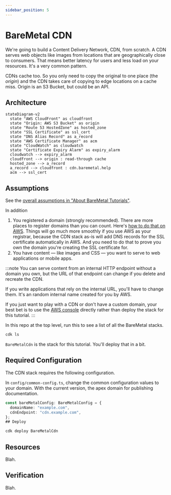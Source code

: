 ```yaml
---
sidebar_position: 5
---
```


# BareMetal CDN

We're going to build a Content Delivery Network, CDN, from scratch. A CDN serves web objects like images from locations that are geographically close to consumers. That means better latency for users and less load on your resources. It's a very common pattern.

CDNs cache too. So you only need to copy the original to one place (the _origin_) and the CDN takes care of copying to edge locations on a cache miss. Origin is an S3 Bucket, but could be an API.

## Architecture

```mermaid
stateDiagram-v2
  state "AWS CloudFront" as cloudfront
  state "Origin: AWS S3 Bucket" as origin
  state "Route 53 HostedZone" as hosted_zone
  state "SSL Certificate" as ssl_cert
  state "DNS Alias Record" as a_record
  state "AWS Certificate Manager" as acm
  state "CloudWatch" as cloudwatch
  state "Certificate Expiry Alarm" as expiry_alarm
  cloudwatch --> expiry_alarm
  cloudfront --> origin : read-through cache
  hosted_zone --> a_record
  a_record --> cloudfront : cdn.baremetal.help
  acm --> ssl_cert
```

## Assumptions

See the [overall assumptions in "About BareMetal Tutorials"](intro#overall-assumptions).

In addition
1. You registered a domain (strongly recommended). There are more places to register domains than you can count. Here's [how to do that on AWS](https://docs.aws.amazon.com/Route53/latest/DeveloperGuide/domain-register.html). Things will go much more smoothly if you use AWS as your registrar, because the CDN stack as-is will add DNS records for the SSL certificate automatically in AWS. And you need to do that to prove you own the domain you're creating the SSL certificate for.
2. You have content — like images and CSS — you want to serve to web applications or mobile apps.

:::note
You can serve content from an internal HTTP endpoint without a domain you own, but the URL of that endpoint can change if you delete and recreate the CDN.

If you write applications that rely on the internal URL, you'll have to change them.
It's an random internal name created for you by AWS.

If you just want to play with a CDN or don't have a custom domain, your best bet is to use the [AWS console](https://aws.amazon.com/cloudfront/) directly rather than deploy the stack for this tutorial.
:::

In this repo at the top level, run this to see a list of all the BareMetal stacks.

```bash
cdk ls
```

`BareMetalCdn` is the stack for this tutorial. You'll deploy that in a bit.

## Required Configuration

The CDN stack requires the following configuration.

In `config/common-config.ts`, change the common configuration values to your domain. With the current version, the apex domain for publishing documentation.

```ts
const bareMetalConfig: BareMetalConfig = {
  domainName: "example.com",
  cdnEndpoint: "cdn.example.com",
};
## Deploy
```

```bash
cdk deploy BareMetalCdn
```

## Resources

Blah.

## Verification

Blah.


